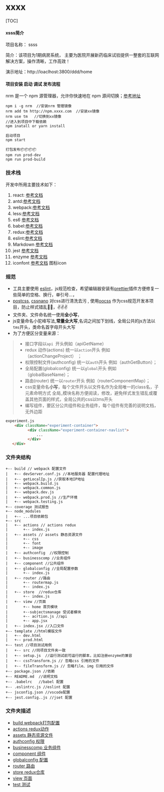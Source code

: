 # xxxx

[TOC]

#### xsss简介

项目名称： ssss

简介：该项目为1期病房系统，  主要为医院开展新药临床试验提供一整套的互联网解决方案，操作清晰，工作高效！

演示地址：http://loaclhost:3800/ddd/home

#### 项目安装 启动 调试 发布流程

nrm 是一个 npm 源管理器，允许你快速地在 npm 源间切换；[参考地址](https://github.com/Pana/nrm)

```bush
npm i -g nrm  //安装nrm 管理镜像
nrm add tm http://npm.xxxx.com  //安装xx镜像
nrm use tm   //切换到xx镜像
//进入到项目中下载依赖
npm inatall or yarn install

启动项目
npm start

打包发布📦📦📦📦
npm run prod-dev
npm run prod-build

```

### 技术栈
开发中所用主要技术如下：

1. react: [参考文档](https://reactjs.org/)
2. antd:[参考文档](https://ant.design)
3. webpack:[参考文档](https://webpack.js.org/)
4. less:[参考文档](http://lesscss.org/)
5. es6 [参考文档](http://es6.ruanyifeng.com/)
6. babel:[参考文档](https://babeljs.io/)
8. redux:[参考文档](https://redux.js.org/)
9. eslint:[参考文档](https://eslint.org/)
10. Markdown [参考文档](https://maxiang.io)
10. jest [参考文档](https://jestjs.io/zh-Hans)
11.  enzyme [参考文档](https://airbnb.io/enzyme)
12. iconfont [参考文档](https://www.iconfont.cn)  图标icon 

### 规范

* 工具主要使用 [eslint](https://eslint.org/)，js规范检查，希望编辑器安装有[prettier](https://prettier.io/)插件方便修复一些简单的空格、换行，单引号...，
* [postcss](https://postcss.org/), [cssnano](https://cssnano.co/) 对css进行清洗去污 , 使用[oocss](http://oocss.org/) 作为css规范开发本项目，防止样式错乱🤪🤪，✌️✌️✌️
* 文件夹、文件命名统一使用**全小写**，
* js变量命名小驼峰写法,**常量全大写**,名词之间加下划线，全局公共的js方法以`tms`开头，类命名首字母开头大写    
* 为了方便区分变量来源：

>- 接口字段以`api `开头例如（apiGetName） 
>-  redux 动作(actions) 统一以`action`开头 例如（actionChangeProject） ；
>-  权限控制文件(authconfig) 统一以`auth`开头 例如（authGetButton）；
>-  全局配置(globalconfig) 统一以`global`开头 例如（globalBaseName）；
>-  路由(router) 统一以`router`开头 例如（routerComponentMap）；
>- css变量命名**小写**，每个文件开头以文件名作为全局唯一的class名，子元素命明方式 全局_模块名称方便阅读，修改，避免样式发生错乱或覆盖其他页面的样式，全局公共的css以tms开头
>-  编写组件，要区分公共组件和业务组件，每个组件有完善的说明文档，无外边距

```html
experiment.js
    <div className="experiment-container">
          <div className="experiment-container-navlist">
              ...
          </div>
   </div>     
```

### 文件夹结构

```
+-- build // webpack 配置文件 
|   +-- devServer.conf.js //本地服务器 配置代理地址
|   +-- getLocalIp.js //获取本地IP地址
|   +-- webpack.build.js
|   +-- webpack.common.js
|   +-- webpack.dev.js
|   +-- webpack.prod.js //生产环境
|   +-- webpack.testing.js
+-- coverage 测试报告
+-- node_modules
|   +-- ...项目依赖包
+-- src
|   +-- actions // actions redux
|       +-- index.js
|   +-- assets // assets 静态资源文件
|       +-- css
|       +-- font
|       +-- image
|   +-- authconfig  //权限控制
|   +-- businesscomp //业务组件
|   +-- component //公共组件
|   +-- globalconfig //全局配置参数
|       +-- index.js
|   +-- router //路由
|       +-- routermap.js
|       +-- index.js
|   +-- store  //redux仓库
|       +-- index.js
|   +-- view //页面
|       +-- home 首页模块
|       +--subjectsmanage 受试者模块
|       +-- acrtion.js //api
|       +-- app.jsx 
|   +-- index.jsx //入口文件
+-- template //html模版文件
|   +-- dev.html
|   +-- prod.html
+-- test //项目测试用例
|   +-- src //同项目文件夹一致
|   +-- setup.js  //运行测试前可运行的脚本，比如注册enzyme的兼容
|   +-- cssTransform.js // 忽略css 引用的文件
|   +-- fileTransform.js // 忽略file、img 引用的文件
+-- package.json //依赖
+-- README.md  //说明文档
+-- .babelrc   //babel 配置
+-- .eslintrc.js //eslint 配置
+-- jsconfig.json //vscode配置
+-- jest.config..js //jset 配置
```

### 文件夹描述
- [build webpack打包配置](http://192.168.1.249/eTrial/eTrial/blob/D_1.6.0/trial-front/build)
- [actions redux动作](http://192.168.1.249/eTrial/eTrial/blob/D_1.6.0/trial-front/src/actions/index.md)
- [assets 静态资源文件](http://192.168.1.249/eTrial/eTrial/blob/D_1.6.0/trial-front/src/assets/index.md)
- [authconfig 权限](http://192.168.1.249/eTrial/eTrial/blob/D_1.6.0/trial-front/src/power/index.md)
- [businesscomp 业务组件](http://192.168.1.249/eTrial/eTrial/blob/D_1.6.0/trial-front/src/power/index.md)
- [component 组件](http://192.168.1.249/eTrial/eTrial/blob/D_1.6.0/trial-front/src/power/index.md)
- [globalconfig 配置](http://192.168.1.249/eTrial/eTrial/blob/D_1.6.0/trial-front/src/config/index.md)
- [router 路由](http://192.168.1.249/eTrial/eTrial/blob/D_1.6.0/trial-front/src/router/index.md)
- [store redux仓库](http://192.168.1.249/eTrial/eTrial/blob/D_1.6.0/trial-front/src/store/index.md)
- [view 页面](http://192.168.1.249/eTrial/eTrial/blob/D_1.6.0/trial-front/src/view/index.md)
- [test 测试](http://192.168.1.249/eTrial/eTrial/blob/D_1.6.0/trial-front/test)

